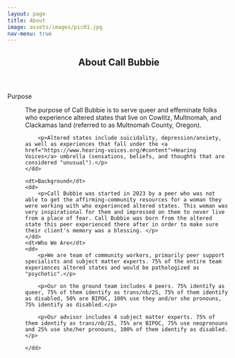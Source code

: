 ```yaml
---
layout: page
title: About
image: assets/images/pic01.jpg
nav-menu: true
---
```


<!-- Main -->
<div id="main" class="alt" style="max-width: 800px;margin:auto;">

<!-- One -->
<section id="one">
	<div class="inner">
		<header class="major">
			<h1>About Call Bubbie</h1>
		</header>



<dl>
	<dt>Purpose</dt>
	<dd>
		<p>The purpose of Call Bubbie is to serve queer and effeminate folks who experience altered states that live on Cowlitz, Multnomah, and Clackamas land (referred to as Multnomah County, Oregon).</p>

		<p>Altered states include suicidality, depression/anxiety, as well as experiences that fall under the <a href="https://www.hearing-voices.org/#content">Hearing Voices</a> umbrella (sensations, beliefs, and thoughts that are considered "unusual").</p>
	</dd>

	<dt>Background</dt>
	<dd>
		<p>Call Bubbie was started in 2023 by a peer who was not able to get the affirming-community resources for a woman they were working with who experienced altered states. This woman was very inspirational for them and impressed on them to never live from a place of fear. Call Bubbie was born from the altered state this peer experienced there after in order to make sure their client's memory was a blessing. </p>
	</dd>
    <dt>Who We Are</dt>
	<dd>
		<p>We are team of community workers, primarily peer support specialists and subject matter experts. 75% of the entire team experiences altered states and would be pathologized as "psychotic".</p>

		<p>Our on the ground team includes 4 peers. 75% identify as queer, 75% of them identify as trans/nb/2S, 75% of them identify as disabled, 50% are BIPOC, 100% use they and/or she pronouns, 75% identify as disabled.</p>

		<p>Our advisor includes 4 subject matter experts. 75% of them identify as trans/nb/2S, 75% are BIPOC, 75% use neopronouns and 25% use she/her pronouns, 100% of them identify as disabled.</p>

	</dd>

	
</dl>


</div>
</section>

</div>
